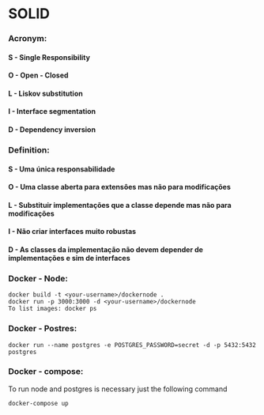 <h1>SOLID</h1>
<div>
  <h3>Acronym:</h3>
  <h4>S - Single Responsibility</h4>
  <h4>O - Open - Closed</h4>
  <h4>L - Liskov substitution</h4>
  <h4>I - Interface segmentation</h4>
  <h4>D - Dependency inversion</h4>
</div>

<div>
  <h3>Definition:</h3>
  <h4>S - Uma única responsabilidade</h4>
  <h4>O - Uma classe aberta para extensôes mas não para modificações</h4>
  <h4>L - Substituir implementações que a classe depende mas não para modificações</h4>
  <h4>I - Não criar interfaces muito robustas</h4>
  <h4>D - As classes da implementação não devem depender de implementações e sim de interfaces</h4>
</div>

<div>
  <h3>Docker - Node:</h3>
  
    docker build -t <your-username>/dockernode . 
    docker run -p 3000:3000 -d <your-username>/dockernode
    To list images: docker ps

  <h3>Docker - Postres:</h3>
  
    docker run --name postgres -e POSTGRES_PASSWORD=secret -d -p 5432:5432 postgres


  <h3>Docker - compose:</h3>
  <p>To run node and postgres is necessary just the following command
  </p>
  
    docker-compose up
 </div>
